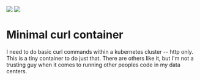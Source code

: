 [![](https://images.microbadger.com/badges/image/neilswinton/docker-curl.svg)](https://microbadger.com/images/neilswinton/docker-curl "Get your own image badge on microbadger.com")
[![](https://images.microbadger.com/badges/version/neilswinton/docker-curl.svg)](https://microbadger.com/images/neilswinton/docker-curl "Get your own version badge on microbadger.com")

# Minimal curl container

I need to do basic curl commands within a kubernetes cluster -- http only.  This is
a tiny container to do just that.  There are others like it, but I'm not a trusting
guy when it comes to running other peoples code in my data centers.

